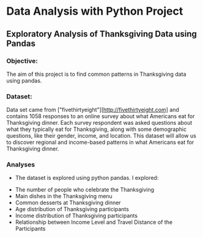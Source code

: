 # Data Analysis with Python Project
## Exploratory Analysis of Thanksgiving Data using Pandas

### Objective:
  The aim of this project is to find common patterns in Thanksgiving data using pandas.

### Dataset:
  Data set came from ["fivethirtyeight"][http://fivethirtyeight.com] and  contains 1058 responses to an online survey about what Americans eat for Thanksgiving dinner. Each survey respondent was asked questions about what they typically eat for Thanksgiving, along with some demographic questions, like their gender, income, and location. This dataset will allow us to discover regional and income-based patterns in what Americans eat for Thanksgiving dinner.

### Analyses
  * The dataset is explored using python pandas. I explored:
  - The number of people who celebrate the Thanksgiving
  - Main dishes in the Thanksgiving menu
  - Common desserts at Thanksgiving dinner
  - Age distribution of Thanksgiving participants
  - Income distribution of Thanksgiving participants
  - Relationship between Income Level and Travel Distance of the Participants
